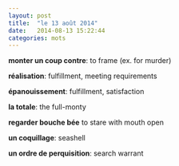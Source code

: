 ```yaml
---
layout: post
title:  "le 13 août 2014"
date:   2014-08-13 15:22:44
categories: mots
---
```


**monter un coup contre**: to frame (ex. for murder)

**réalisation**: fulfillment, meeting requirements

**épanouissement**: fulfillment, satisfaction

**la totale**: the full-monty

**regarder bouche bée** to stare with mouth open

**un coquillage**: seashell

**un ordre de perquisition**: search warrant
